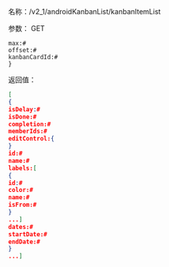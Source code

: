 名称：/v2_1/androidKanbanList/kanbanItemList

参数：
GET
```json{
max:#
offset:#
kanbanCardId:#
}
```
返回值：
```json
[
{
isDelay:#
isDone:#
completion:#
memberIds:#
editControl:{
}
id:#
name:#
labels:[
{
id:#
color:#
name:#
isFrom:#
}
...]
dates:#
startDate:#
endDate:#
}
...]
```

